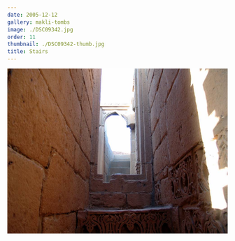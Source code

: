 ```yaml
---
date: 2005-12-12
gallery: makli-tombs
image: ./DSC09342.jpg
order: 11
thumbnail: ./DSC09342-thumb.jpg
title: Stairs
---
```


![Stairs](./DSC09342.jpg)